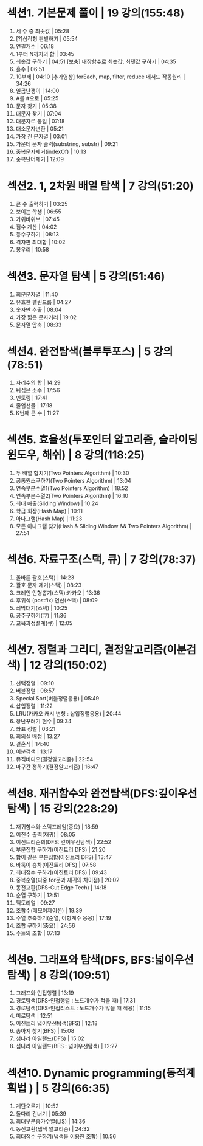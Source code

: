 
# 섹션1. 기본문제 풀이 | 19 강의(155:48)

1. 세 수 중 최솟값 | 05:28
2. [?]삼각형 판별하기 | 05:54
3. 연필개수 | 06:18
4. 1부터 N까지의 합 | 03:45
5. 최솟값 구하기 | 04:51
[보충] 내장함수로 최솟값, 최댓값 구하기 | 04:35
6. 홀수 | 06:51
7. 10부제 | 04:10
[추가영상] forEach, map, filter, reduce 메서드 작동원리 | 34:26
8. 일곱난쟁이 | 14:00
9. A를 #으로 | 05:25
10. 문자 찾기 | 05:38
11. 대문자 찾기 | 07:04
12. 대문자로 통일 | 07:18
13. 대소문자변환 | 05:21
14. 가장 긴 문자열 | 03:01
15. 가운데 문자 출력(substring, substr) | 09:21
16. 중복문자제거(indexOf) | 10:13
17. 중복단어제거 | 12:09

# 섹션2. 1, 2차원 배열 탐색 | 7 강의(51:20)

1. 큰 수 출력하기 | 03:25
2. 보이는 학생 | 06:55
3. 가위바위보 | 07:45
4. 점수 계산 | 04:02
5. 등수구하기 | 08:13
6. 격자판 최대합 | 10:02
7. 봉우리 | 10:58

# 섹션3. 문자열 탐색 | 5 강의(51:46)

1. 회문문자열 | 11:40
2. 유효한 팰린드롬 | 04:27
3. 숫자만 추출 | 08:04
4. 가장 짧은 문자거리 | 19:02
5. 문자열 압축 | 08:33

# 섹션4. 완전탐색(블루투포스) | 5 강의(78:51)

1. 자리수의 합 | 14:29
2. 뒤집은 소수 | 17:56
3. 멘토링 | 17:41
4. 졸업선물 | 17:18
5. K번째 큰 수 | 11:27

# 섹션5. 효율성(투포인터 알고리즘, 슬라이딩윈도우, 해쉬) | 8 강의(118:25)

1. 두 배열 합치기(Two Pointers Algorithm) | 10:30
2. 공통원소구하기(Two Pointers Algorithm) | 13:04
3. 연속부분수열1(Two Pointers Algorithm) | 18:52
4. 연속부분수열2(Two Pointers Algorithm) | 16:10
5. 최대 매출(Sliding Window) | 10:24
6. 학급 회장(Hash Map) | 10:11
7. 아나그램(Hash Map) | 11:23
8. 모든 아나그램 찾기(Hash & Sliding Window && Two Pointers Algorithm) | 27:51

# 섹션6. 자료구조(스택, 큐) | 7 강의(78:37)

1. 올바른 괄호(스택) | 14:23
2. 괄호 문자 제거(스택) | 08:23
3. 크레인 인형뽑기(스택):카카오 | 13:36
4. 후위식 (postfix) 연산(스택) | 08:09
5. 쇠막대기(스택) | 10:25
6. 공주구하기(큐) | 11:36
7. 교육과정설계(큐) | 12:05

# 섹션7. 정렬과 그리디, 결정알고리즘(이분검색) | 12 강의(150:02)

1. 선택정렬 | 09:10
2. 버블정렬 | 08:57
3. Special Sort(버블정렬응용) | 05:49
4. 삽입정렬 | 11:22
5. LRU(카카오 캐시 변형 : 삽입정렬응용) | 20:44
6. 장난꾸러기 현수 | 09:34
7. 좌표 정렬 | 03:21
8. 회의실 배정 | 13:27
9. 결혼식 | 14:40
10. 이분검색 | 13:17
11. 뮤직비디오(결정알고리즘) | 22:54
12. 마구간 정하기(결정알고리즘) | 16:47

# 섹션8. 재귀함수와 완전탐색(DFS:깊이우선탐색) | 15 강의(228:29)

1. 재귀함수와 스택프레임(중요) | 18:59
2. 이진수 출력(재귀) | 08:05
3. 이진트리순회(DFS: 깊이우선탐색) | 22:52
4. 부분집합 구하기(이진트리 DFS) | 21:20
5. 합이 같은 부분집합(이진트리 DFS) | 13:47
6. 바둑이 승차(이진트리 DFS) | 07:58
7. 최대점수 구하기(이진트리 DFS) | 09:43
8. 중복순열(다중 for문과 재귀의 차이점) | 20:02
9. 동전교환(DFS-Cut Edge Tech) | 14:18
10. 순열 구하기 | 12:51
11. 팩토리얼 | 09:27
12. 조합수(메모이제이션) | 19:39
13. 수열 추측하기(순열, 이항계수 응용) | 17:19
14. 조합 구하기(중요) | 24:56
15. 수들의 조합 | 07:13

# 섹션9. 그래프와 탐색(DFS, BFS:넓이우선탐색) | 8 강의(109:51)

1. 그래프와 인접행렬 | 13:19
2. 경로탐색(DFS-인접행렬 : 노드개수가 적을 때) | 17:31
3. 경로탐색(DFS-인접리스트 : 노드개수가 많을 때 적용) | 11:15
4. 미로탐색 | 12:51
5. 이진트리 넓이우선탐색(BFS) | 12:18
6. 송아지 찾기(BFS) | 15:08
7. 섬나라 아일랜드(DFS) | 15:02
7. 섬나라 아일랜드(BFS : 넓이우선탐색) | 12:27

# 섹션10. Dynamic programming(동적계획법 ) | 5 강의(66:35)

1. 계단오르기 | 10:52
2. 돌다리 건너기 | 05:39
3. 최대부분증가수열(LIS) | 14:36
4. 동전교환(냅색 알고리즘) | 24:32
5. 최대점수 구하기(냅색을 이용한 조합) | 10:56
